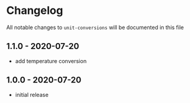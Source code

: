 # Changelog

All notable changes to `unit-conversions` will be documented in this file

## 1.1.0 - 2020-07-20

- add temperature conversion

## 1.0.0 - 2020-07-20

- initial release
